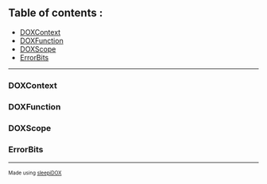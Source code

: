 ## Table of contents : 
- [DOXContext](#1)
- [DOXFunction](#2)
- [DOXScope](#3)
- [ErrorBits](#4)

- - -
### DOXContext

### DOXFunction

### DOXScope

### ErrorBits


- - -


<p style="font-size : 10;">Made using <a href="https://github.com/SleepiCaffeine/sleepiDOX">sleepiDOX</a></p>
